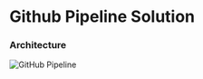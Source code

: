 # Github Pipeline Solution

### Architecture

![GitHub Pipeline](https://github.com/jonascavalcantineto/apiSampleJava/docs/github/GiHub-CICD-Pipeline.png)